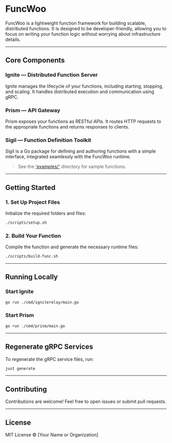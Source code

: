 # FuncWoo

FuncWoo is a lightweight function framework for building scalable, distributed functions. It is designed to be developer-friendly, allowing you to focus on writing your function logic without worrying about infrastructure details.

---

## Core Components

### Ignite — Distributed Function Server

Ignite manages the lifecycle of your functions, including starting, stopping, and scaling. It handles distributed execution and communication using gRPC.

### Prism — API Gateway

Prism exposes your functions as RESTful APIs. It routes HTTP requests to the appropriate functions and returns responses to clients.

### Sigil — Function Definition Toolkit

Sigil is a Go package for defining and authoring functions with a simple interface, integrated seamlessly with the FuncWoo runtime.

> See the ['examples/'](./examples) directory for sample functions.

---

## Getting Started

### 1. Set Up Project Files

Initialize the required folders and files:

```bash
./scripts/setup.sh
```

### 2. Build Your Function

Compile the function and generate the necessary runtime files:

```bash
./scripts/build-func.sh
```

---

## Running Locally

### Start Ignite

```bash
go run ./cmd/igniterelay/main.go
```

### Start Prism

```bash
go run ./cmd/prism/main.go
```

---

## Regenerate gRPC Services

To regenerate the gRPC service files, run:

```bash
just generate
```

---

## Contributing

Contributions are welcome! Feel free to open issues or submit pull requests.

---

## License

MIT License © [Your Name or Organization]

